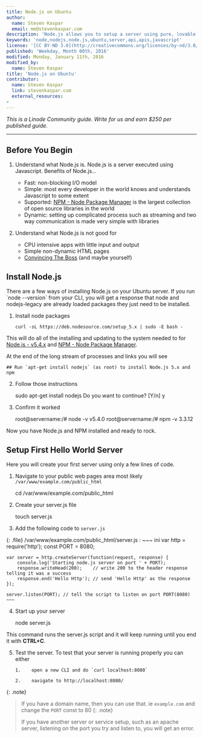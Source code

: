 ```yaml
---
title: Node.js on Ubuntu
author:
  name: Steven Kaspar
  email: me@stevenkaspar.com
description: 'Node.js allows you to setup a server using pure, lovable Javascript. This guide will walk you through setting up your first Node.js server on Ubuntu (14.04).'
keywords: 'node,nodejs,node.js,ubuntu,server,api,apis,javascript'
license: '[CC BY-ND 3.0](http://creativecommons.org/licenses/by-nd/3.0/us/)'
published: 'Weekday, Month 00th, 2016'
modified: Monday, January 11th, 2016
modified_by:
  name: Steven Kaspar
title: 'Node.js on Ubuntu'
contributor:
  name: Steven Kaspar
  link: stevenkaspar.com
  external_resources:
-
---
```


*This is a Linode Community guide. Write for us and earn $250 per published guide.*
<hr>

<h2>Before You Begin</h2>

1.  Understand what Node.js is. Node.js is a server executed using Javascript. Benefits of Node.js...
    * Fast: non-blocking I/O model
    * Simple: most every developer in the world knows and understands Javascript to some extent
    * Supported: [NPM - Node Package Manager](https://www.npmjs.com/) is the largest collection of open source libraries in the world
    * Dynamic: setting up complicated process such as streaming and two way communication is made very simple with libraries
    
2.  Understand what Node.js is not good for
    * CPU intensive apps with little input and output
    * Simple non-dynamic HTML pages
    * [Convincing The Boss](http://nodeguide.com/convincing_the_boss.html) (and maybe yourself)

<h2>Install Node.js</h2>
There are a few ways of installing Node.js on your Ubuntu server. If you run `node --version` from your CLI, you will get a response that node and nodejs-legacy are already loaded packages they just need to be installed.

1.  Install node packages

        curl -sL https://deb.nodesource.com/setup_5.x | sudo -E bash -
    
This will do all of the installing and updating to the system needed to for [Node.js - v5.4.x](https://nodejs.org/en/) and [NPM - Node Package Manager](https://www.npmjs.com/).

At the end of the long stream of processes and links you will see

    ## Run `apt-get install nodejs` (as root) to install Node.js 5.x and npm
    
2.  Follow those instructions

    sudo apt-get install nodejs
    Do you want to continue? [Y/n] y
    
3.  Confirm it worked

    root@servername:/# node -v
    v5.4.0
    root@servername:/# npm -v
    3.3.12
    
Now you have Node.js and NPM installed and ready to rock.

<h2>Setup First Hello World Server</h2>
Here you will create your first server using only a few lines of code.

1.  Navigate to your public web pages area most likely `/var/www/example.com/public_html`

    cd /var/www/example.com/public_html
    
2.  Create your server.js file

    touch server.js

3.  Add the following code to `server.js`

{: .file}
/var/www/example.com/public_html/server.js
:   ~~~ ini
    var http = require('http');
    const PORT = 8080;
    
    var server = http.createServer(function(request, response) {
        console.log('Starting node.js server on port ' + PORT);
        response.writeHead(200);    // write 200 to the header response telling it was a success
        response.end('Hello Http'); // send 'Hello Http' as the response
    });
    
    server.listen(PORT); // tell the script to listen on port PORT(8080)
    ~~~
    
4.  Start up your server

    node server.js
    
This command runs the server.js script and it will keep running until you end it with **CTRL+C**.

5.  Test the server. To test that your server is running properly you can either

        1.    open a new CLI and do `curl localhost:8080`
        
        2.    navigate to http://localhost:8080/
        
{: .note}
>
>If you have a domain name, then you can use that. ie `example.com` and change the `PORT` const to 80
{: .note}
>
>If you have another server or service setup, such as an apache server, listening on the port you try and listen to, you will get an error.
         









    

